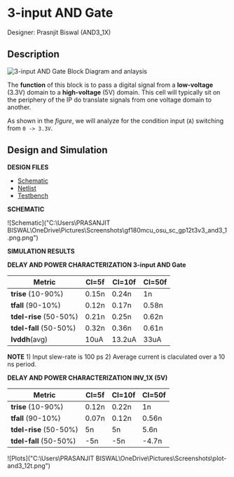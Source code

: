 # 3-input AND Gate

Designer: Prasnjit Biswal (AND3_1X)

## Description

![3-input AND Gate Block Diagram and anlaysis]("https://github.com/Prasnjitv15/chipathon25-SILICON_BBI-pbiswal/blob/4f0af98a6cd3fb9306bc605c713a2cc3881a2652/gf180mcu_osu_sc_gp12t3v3_and3_1.png")

The **function** of this block is to pass a digital signal from a **low-voltage** (3.3V) domain to a **high-voltage** (5V) domain. This cell will typically sit on the periphery of the IP do translate signals from one voltage domain to another. 

As shown in the _figure_, we will analyze for the condition input (`A`) switching from `0 -> 3.3V`.
## Design and Simulation

**DESIGN FILES**

- [Schematic](./gf180mcu_osu_sc_gp12t3v3_and3_1.sch)
- [Netlist](./gf180mcu_osu_sc_gp12t3v3_and3_1.spice)
- [Testbench](../../../../tb_digital/tb_and3_12t/TBgf180mcu_osu_sc_gp12t3v3_and3_1.spice)

**SCHEMATIC**

![Schematic]("C:\Users\PRASANJIT BISWAL\OneDrive\Pictures\Screenshots\gf180mcu_osu_sc_gp12t3v3_and3_1.png.png")


**SIMULATION RESULTS**

**DELAY AND POWER CHARACTERIZATION 3-input AND Gate**

| Metric | Cl=5f | Cl=10f | Cl=50f |
|--------|-------|--------|--------|
| **trise** (10-90%)| 0.15n | 0.24n | 1n |
| **tfall** (90-10%) | 0.12n | 0.17n | 0.58n |
| **tdel-rise** (50-50%) | 0.21n | 0.25n | 0.62n |
| **tdel-fall** (50-50%) | 0.32n | 0.36n | 0.61n |
| **Ivddh**(avg) | 10uA | 13.2uA | 33uA |

**NOTE** 1) Input slew-rate is 100 ps 2) Average current is claculated over a 10 ns period.

**DELAY AND POWER CHARACTERIZATION INV_1X (5V)**


| Metric | Cl=5f | Cl=10f | Cl=50f |
|--------|-------|--------|--------|
| **trise** (10-90%)| 0.12n | 0.22n | 1n |
| **tfall** (90-10%) | 0.07n | 0.12n | 0.56n |
| **tdel-rise** (50-50%) | 5n | 5n | 5.6n |
| **tdel-fall** (50-50%) | -5n | -5n | -4.7n |

![Plots]("C:\Users\PRASANJIT BISWAL\OneDrive\Pictures\Screenshots\plot-and3_12t.png")


